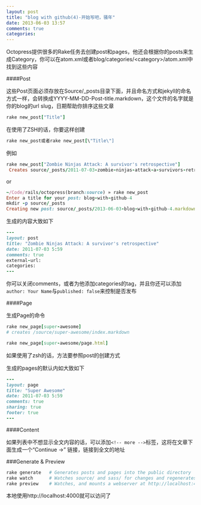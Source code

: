 ```yaml
---
layout: post
title: "blog with github(4)-开始写吧，骚年"
date: 2013-06-03 13:57
comments: true
categories: 
---
```



Octopress提供很多的Rake任务去创建post和pages，他还会根据你的posts来生成Category，你可以在atom.xml或者blog/categories/\<category\>/atom.xml中找到这些内容


####Post

这些Post页面必须存放在Source/_posts目录下面，并且命名方式和jekyll的命名方式一样，会转换成YYYY-MM-DD-Post-title.markdown，这个文件的名字就是你的blog的url slug，日期帮助你排序这些文章


```ruby
rake new_post["Title"]
```

在使用了ZSH的话，你要这样创建

```ruby
rake new_post或者rake new_post[\"Title\"]
```

例如

```ruby
rake new_post["Zombie Ninjas Attack: A survivor's retrospective"]
 Creates source/_posts/2011-07-03-zombie-ninjas-attack-a-survivors-retrospective.markdown
```
or

```ruby
~/Code/rails/octopress(branch:source) » rake new_post                        
Enter a title for your post: blog-with-github-4
mkdir -p source/_posts
Creating new post: source/_posts/2013-06-03-blog-with-github-4.markdown
```


生成的内容大致如下

```ruby
---
layout: post
title: "Zombie Ninjas Attack: A survivor's retrospective"
date: 2011-07-03 5:59
comments: true
external-url:
categories:
---
```

你可以关闭comments，或者为他添加categories的tag，并且你还可以添加`author: Your Name`与`published: false`来控制是否发布


####Page

生成Page的命令

```ruby
rake new_page[super-awesome]
# creates /source/super-awesome/index.markdown

rake new_page[super-awesome/page.html]
```

如果使用了zsh的话，方法要参照post的创建方式

生成的pages的默认内如大致如下

```ruby
---
layout: page
title: "Super Awesome"
date: 2011-07-03 5:59
comments: true
sharing: true
footer: true
---
```

####Content

如果列表中不想显示全文内容的话，可以添加`<!-- more -->`标签，这将在文章下面生成一个“Continue →” 链接，链接到全文的地址




###Generate & Preview

```ruby
rake generate   # Generates posts and pages into the public directory
rake watch      # Watches source/ and sass/ for changes and regenerates
rake preview    # Watches, and mounts a webserver at http://localhost:4000
```

本地使用http://localhost:4000就可以访问了







